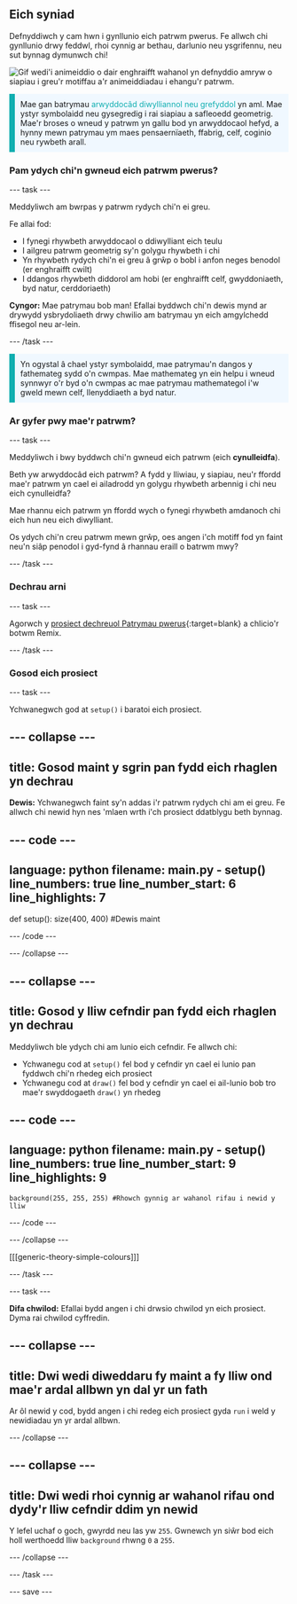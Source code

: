 ## Eich syniad

Defnyddiwch y cam hwn i gynllunio eich patrwm pwerus. Fe allwch chi gynllunio drwy feddwl, rhoi cynnig ar bethau, darlunio neu ysgrifennu, neu sut bynnag dymunwch chi!

![Gif wedi'i animeiddio o dair enghraifft wahanol yn defnyddio amryw o siapiau i greu'r motiffau a'r animeiddiadau i ehangu'r patrwm.](images/ideas-1.gif)

<p style="border-left: solid; border-width:10px; border-color: #0faeb0; background-color: aliceblue; padding: 10px;">Mae gan batrymau <span style="color: #0faeb0">arwyddocâd diwylliannol neu grefyddol</span> yn aml. Mae ystyr symbolaidd neu gysegredig i rai siapiau a safleoedd geometrig. Mae'r broses o wneud y patrwm yn gallu bod yn arwyddocaol hefyd, a hynny mewn patrymau ym maes pensaernïaeth, ffabrig, celf, coginio neu rywbeth arall.</p>

### Pam ydych chi'n gwneud eich patrwm pwerus?

--- task ---

Meddyliwch am bwrpas y patrwm rydych chi'n ei greu.

Fe allai fod:
- I fynegi rhywbeth arwyddocaol o ddiwylliant eich teulu
- I ailgreu patrwm geometrig sy'n golygu rhywbeth i chi
- Yn rhywbeth rydych chi'n ei greu â grŵp o bobl i anfon neges benodol (er enghraifft cwilt)
- I ddangos rhywbeth diddorol am hobi (er enghraifft celf, gwyddoniaeth, byd natur, cerddoriaeth)

**Cyngor:** Mae patrymau bob man! Efallai byddwch chi'n dewis mynd ar drywydd ysbrydoliaeth drwy chwilio am batrymau yn eich amgylchedd ffisegol neu ar-lein.

--- /task ---

<p style="border-left: solid; border-width:10px; border-color: #0faeb0; background-color: aliceblue; padding: 10px;">Yn ogystal â chael ystyr symbolaidd, mae patrymau'n dangos y fathemateg sydd o'n cwmpas. Mae mathemateg yn ein helpu i wneud synnwyr o'r byd o'n cwmpas ac mae patrymau mathemategol i'w gweld mewn celf, llenyddiaeth a byd natur. </p>

### Ar gyfer pwy mae'r patrwm?

--- task ---

Meddyliwch i bwy byddwch chi'n gwneud eich patrwm (eich **cynulleidfa**).

Beth yw arwyddocâd eich patrwm? A fydd y lliwiau, y siapiau, neu'r ffordd mae'r patrwm yn cael ei ailadrodd yn golygu rhywbeth arbennig i chi neu eich cynulleidfa?

Mae rhannu eich patrwm yn ffordd wych o fynegi rhywbeth amdanoch chi eich hun neu eich diwylliant.

Os ydych chi'n creu patrwm mewn grŵp, oes angen i'ch motiff fod yn faint neu'n siâp penodol i gyd-fynd â rhannau eraill o batrwm mwy?

--- /task ---

### Dechrau arni

--- task ---

Agorwch y [prosiect dechreuol Patrymau pwerus](https://trinket.io/python/25d10a2dce){:target=blank} a chlicio'r botwm Remix.

--- /task ---

### Gosod eich prosiect

--- task ---

Ychwanegwch god at `setup()` i baratoi eich prosiect.

--- collapse ---
---
title: Gosod maint y sgrin pan fydd eich rhaglen yn dechrau
---

**Dewis:** Ychwanegwch faint sy'n addas i'r patrwm rydych chi am ei greu. Fe allwch chi newid hyn nes 'mlaen wrth i'ch prosiect ddatblygu beth bynnag.

--- code ---
---
language: python 
filename: main.py - setup() 
line_numbers: true 
line_number_start: 6
line_highlights: 7
---
def setup():
    size(400, 400) #Dewis maint

--- /code ---

--- /collapse ---

--- collapse ---
---
title: Gosod y lliw cefndir pan fydd eich rhaglen yn dechrau
---

Meddyliwch ble ydych chi am lunio eich cefndir. Fe allwch chi:
+ Ychwanegu cod at `setup()` fel bod y cefndir yn cael ei lunio pan fyddwch chi'n rhedeg eich prosiect
+ Ychwanegu cod at `draw()` fel bod y cefndir yn cael ei ail-lunio bob tro mae'r swyddogaeth `draw()` yn rhedeg

--- code ---
---
language: python
filename: main.py - setup()
line_numbers: true
line_number_start: 9
line_highlights: 9
---
    background(255, 255, 255) #Rhowch gynnig ar wahanol rifau i newid y lliw 

--- /code ---

--- /collapse ---

[[[generic-theory-simple-colours]]]

--- /task ---

--- task ---

**Difa chwilod:** Efallai bydd angen i chi drwsio chwilod yn eich prosiect. Dyma rai chwilod cyffredin.

--- collapse ---
---
title: Dwi wedi diweddaru fy maint a fy lliw ond mae'r ardal allbwn yn dal yr un fath
---

Ar ôl newid y cod, bydd angen i chi redeg eich prosiect gyda `run` i weld y newidiadau yn yr ardal allbwn.

--- /collapse ---

--- collapse ---
---
title: Dwi wedi rhoi cynnig ar wahanol rifau ond dydy'r lliw cefndir ddim yn newid
---

Y lefel uchaf o goch, gwyrdd neu las yw `255`. Gwnewch yn siŵr bod eich holl werthoedd lliw `background` rhwng `0` a `255`.

--- /collapse ---

--- /task ---


--- save ---
